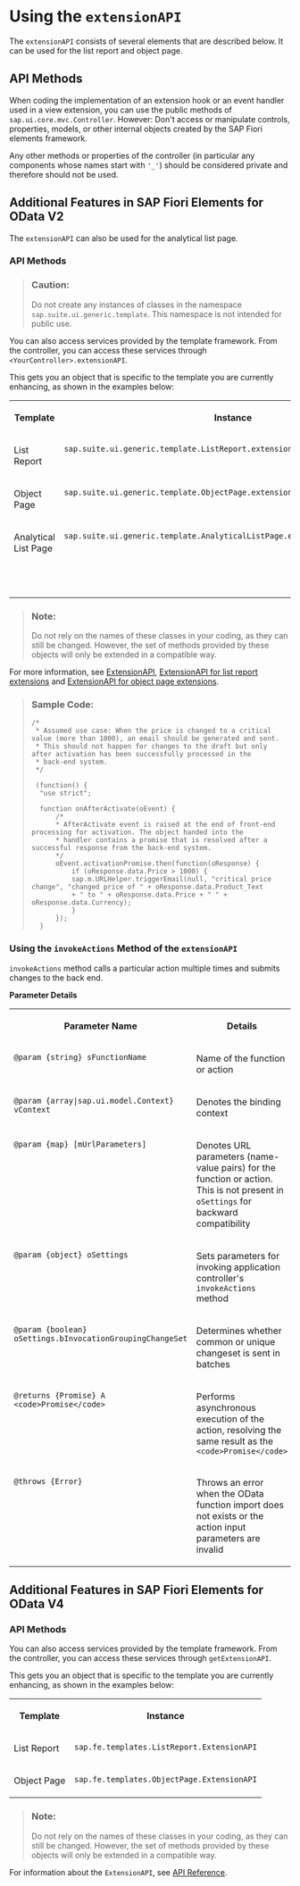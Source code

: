 <!-- loiobd2994b69ef542998becbc69ab093f7e -->

# Using the `extensionAPI`

The `extensionAPI` consists of several elements that are described below. It can be used for the list report and object page.



## API Methods

When coding the implementation of an extension hook or an event handler used in a view extension, you can use the public methods of `sap.ui.core.mvc.Controller`. However: Don't access or manipulate controls, properties, models, or other internal objects created by the SAP Fiori elements framework.

Any other methods or properties of the controller \(in particular any components whose names start with `'_'`\) should be considered private and therefore should not be used.



<a name="loiobd2994b69ef542998becbc69ab093f7e__section_e55_4zp_znb"/>

## Additional Features in SAP Fiori Elements for OData V2

The `extensionAPI` can also be used for the analytical list page.



### API Methods

> ### Caution:  
> Do not create any instances of classes in the namespace `sap.suite.ui.generic.template`. This namespace is not intended for public use.

You can also access services provided by the template framework. From the controller, you can access these services through `<YourController>.extensionAPI`.

This gets you an object that is specific to the template you are currently enhancing, as shown in the examples below:


<table>
<tr>
<th valign="top">

Template

</th>
<th valign="top">

Instance

</th>
</tr>
<tr>
<td valign="top">

List Report

</td>
<td valign="top">

`sap.suite.ui.generic.template.ListReport.extensionAPI.ExtensionAPI` 

</td>
</tr>
<tr>
<td valign="top">

Object Page

</td>
<td valign="top">

`sap.suite.ui.generic.template.ObjectPage.extensionAPI.ExtensionAPI` 

</td>
</tr>
<tr>
<td valign="top">

Analytical List Page

</td>
<td valign="top">

`sap.suite.ui.generic.template.AnalyticalListPage.extensionAPI.ExtensionAPI`

</td>
</tr>
<tr>
<td valign="top">



</td>
<td valign="top">

 

</td>
</tr>
</table>

> ### Note:  
> Do not rely on the names of these classes in your coding, as they can still be changed. However, the set of methods provided by these objects will only be extended in a compatible way.

For more information, see [ExtensionAPI](https://ui5.sap.com/#/api/sap.suite.ui.generic.template.extensionAPI.extensionAPI), [ExtensionAPI for list report extensions](https://ui5.sap.com/#/api/sap.suite.ui.generic.template.ListReport.extensionAPI.ExtensionAPI) and [ExtensionAPI for object page extensions](https://ui5.sap.com/#/api/sap.suite.ui.generic.template.ObjectPage.extensionAPI.ExtensionAPI).

> ### Sample Code:  
> ```
> /*
>  * Assumed use case: When the price is changed to a critical value (more than 1000), an email should be generated and sent.
>  * This should not happen for changes to the draft but only after activation has been successfully processed in the
>  * back-end system.
>  */
> 				
>  (function() {
> 	"use strict";
> 				
> 	function onAfterActivate(oEvent) {
> 		/*
> 		* AfterActivate event is raised at the end of front-end processing for activation. The object handed into the
> 		* handler contains a promise that is resolved after a successful response from the back-end system.
> 		*/
> 		oEvent.activationPromise.then(function(oResponse) {
> 			if (oResponse.data.Price > 1000) {
> 			sap.m.URLHelper.triggerEmail(null, "critical price change", "changed price of " + oResponse.data.Product_Text
> 			+ " to " + oResponse.data.Price + " " + oResponse.data.Currency);
> 			}
> 		});
> 	}		
> ```



### Using the `invokeActions` Method of the `extensionAPI`

`invokeActions` method calls a particular action multiple times and submits changes to the back end.

**Parameter Details**


<table>
<tr>
<th valign="top">

Parameter Name

</th>
<th valign="top">

Details

</th>
</tr>
<tr>
<td valign="top">

`@param {string} sFunctionName` 

</td>
<td valign="top">

Name of the function or action

</td>
</tr>
<tr>
<td valign="top">

`@param {array|sap.ui.model.Context} vContext`

</td>
<td valign="top">

Denotes the binding context

</td>
</tr>
<tr>
<td valign="top">

`@param {map} [mUrlParameters]`

</td>
<td valign="top">

Denotes URL parameters \(name-value pairs\) for the function or action. This is not present in `oSettings` for backward compatibility

</td>
</tr>
<tr>
<td valign="top">

`@param {object} oSettings`

</td>
<td valign="top">

Sets parameters for invoking application controller's `invokeActions` method

</td>
</tr>
<tr>
<td valign="top">

`@param {boolean} oSettings.bInvocationGroupingChangeSet`

</td>
<td valign="top">

Determines whether common or unique changeset is sent in batches

</td>
</tr>
<tr>
<td valign="top">

`@returns {Promise} A <code>Promise</code>`

</td>
<td valign="top">

Performs asynchronous execution of the action, resolving the same result as the `<code>Promise</code>`

</td>
</tr>
<tr>
<td valign="top">

`@throws {Error}`

</td>
<td valign="top">

Throws an error when the OData function import does not exists or the action input parameters are invalid

</td>
</tr>
</table>



<a name="loiobd2994b69ef542998becbc69ab093f7e__section_myh_q3q_znb"/>

## Additional Features in SAP Fiori Elements for OData V4



### API Methods

You can also access services provided by the template framework. From the controller, you can access these services through `getExtensionAPI`.

This gets you an object that is specific to the template you are currently enhancing, as shown in the examples below:


<table>
<tr>
<th valign="top">

Template

</th>
<th valign="top">

Instance

</th>
</tr>
<tr>
<td valign="top">

List Report

</td>
<td valign="top">

`sap.fe.templates.ListReport.ExtensionAPI` 

</td>
</tr>
<tr>
<td valign="top">

Object Page

</td>
<td valign="top">

`sap.fe.templates.ObjectPage.ExtensionAPI` 

</td>
</tr>
</table>

> ### Note:  
> Do not rely on the names of these classes in your coding, as they can still be changed. However, the set of methods provided by these objects will only be extended in a compatible way.

For information about the `ExtensionAPI`, see [API Reference](https://ui5.sap.com/#/api/sap.fe.core.ExtensionAPI).

